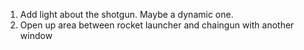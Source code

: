 1. Add light about the shotgun. Maybe a dynamic one.
1. Open up area between rocket launcher and chaingun with another window

